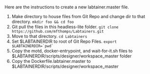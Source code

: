 Here are the instructions to create a new labtainer.master file.
1. Make directory to house files from Git Repo and change dir to that directory. `mkdir foo && cd foo`
2. Git pull the files in this headless-lite folder. `git clone  https://github.com/mfthomps/Labtainers.git`
3. Move to that directory.  `cd Labtainers`
4. Set $LABTAINERDIR to root of Git Repo Files. ``export $LABTAINERDIR=`pwd` ``
5. Copy the motd, docker-entrypoint, and wait-for-it.sh files to $LABTAINERDIR/scripts/designer/workspace_master folder
6. Copy the Dockerfile.labtainer.master to $LABTAINERDIR/scripts/designer/workspace_master
